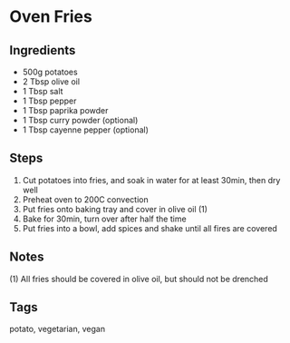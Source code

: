 # Oven Fries

## Ingredients

* 500g potatoes 
* 2 Tbsp olive oil 
* 1 Tbsp salt
* 1 Tbsp pepper 
* 1 Tbsp paprika powder 
* 1 Tbsp curry powder (optional)
* 1 Tbsp cayenne pepper (optional) 

## Steps

1. Cut potatoes into fries, and soak in water for at least 30min, then dry well
2. Preheat oven to 200C convection
3. Put fries onto baking tray and cover in olive oil (1)
4. Bake for 30min, turn over after half the time 
5. Put fries into a bowl, add spices and shake until all fires are covered

## Notes

(1) All fries should be covered in olive oil, but should not be drenched

## Tags
potato, vegetarian, vegan
